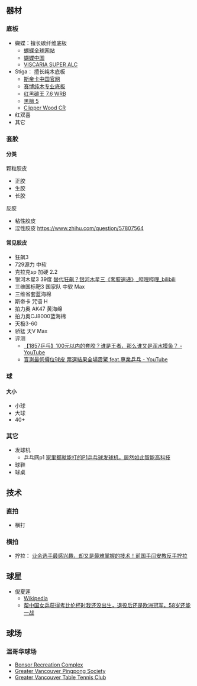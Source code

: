 ## 器材

### 底板
- 蝴蝶：擅长碳纤维底板 
   - [蝴蝶全球网站](https://www.butterfly-global.com/cn/)
   - [蝴蝶中国](http://www.butterfly-china.com/)
   - [VISCARIA SUPER ALC](https://www.butterfly-global.com/cn/products/detail/37191.html)
- Stiga： 擅长纯木底板
  - [斯帝卡中国官网](http://www.stigasports.cn/)
  - [赛博纯木专业底板](http://www.stigasports.cn/product/diban/cybershape/665.html)
  - [红黑碳王 7.6 WRB](http://www.stigasports.cn/product/diban/carbo/432.html)
  - [黑檀 5](http://www.stigasports.cn/product/diban/hardwood/262.html)
  - [Clipper Wood CR](http://www.stigasports.cn/product/diban/clipper/239.html)
- 红双喜
- 其它

### 套胶
#### 分类
颗粒胶皮
- 正胶
- 生胶
- 长胶

反胶
- 粘性胶皮
- 涩性胶皮
https://www.zhihu.com/question/57807564 

#### 常见胶皮

- 狂飙3
- 729源力 中软
- 克拉克sp 加硬 2.2
- 银河木星3 39度 [替代狂飙？银河木星三《套胶速递》_哔哩哔哩_bilibili](https://www.bilibili.com/video/BV15b4y1m7Je)
- 三维国标靶3 国家队 中软 Max
- 三维省套蓝海棉 
- 斯帝卡 咒语 H 
- 拍力奥 AK47 黄海绵
- 拍力奥CJ8000蓝海棉
- 天极3-60
- 骄猛 天V Max 
- 评测
    - [【1857乒乓】100元以内的套胶？谁是王者，那么谁又是浑水摸鱼？ - YouTube](https://www.youtube.com/watch?v=Ks9KFB-INBM)
    - [盲測最低價位球皮 票選結果全場震驚 feat.專業乒乓 - YouTube](https://www.youtube.com/watch?v=mPVZtH_QZ5o)


### 球
#### 大小
- 小球
- 大球
- 40+
### 其它
- 发球机
    - 乒乓网p1 [家里都就能打的P1乒乓球发球机，居然如此智能高科技](https://youtu.be/B8leAYVOv3U)
- 球鞋
- 球桌
## 技术
### 直拍
- 横打

### 横拍
- 拧拉： [业余选手最感兴趣，却又是最难掌握的技术！前国手闫安教反手拧拉](https://www.youtube.com/watch?v=zq51nG4Jfao)

## 球星
- 倪夏莲 
     - [Wikipedia](https://zh.wikipedia.org/wiki/%E5%80%AA%E5%A4%8F%E8%8E%B2) 
     - [帮中国女乒获得考比伦杯时我还没出生，退役后还是欧洲冠军，58岁还能一战](https://www.youtube.com/watch?v=3KhDPSVSyrk)

## 球场
### 温哥华球场

- [Bonsor Recreation Complex](https://www.burnaby.ca/recreation-and-arts/programs-and-activities/daily-activities?activity_tid=666&location_ref=2996) 
- [Greater Vancouver Pingpong Society](https://goo.gl/maps/B8xzcY5juAEfDkVU8)
- [Greater Vancouver Table Tennis Club](https://goo.gl/maps/rcmnjvvxC4r3JSh3A)
